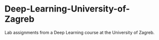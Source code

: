 # Deep-Learning-University-of-Zagreb
Lab assignments from a Deep Learning course at the University of Zagreb.
